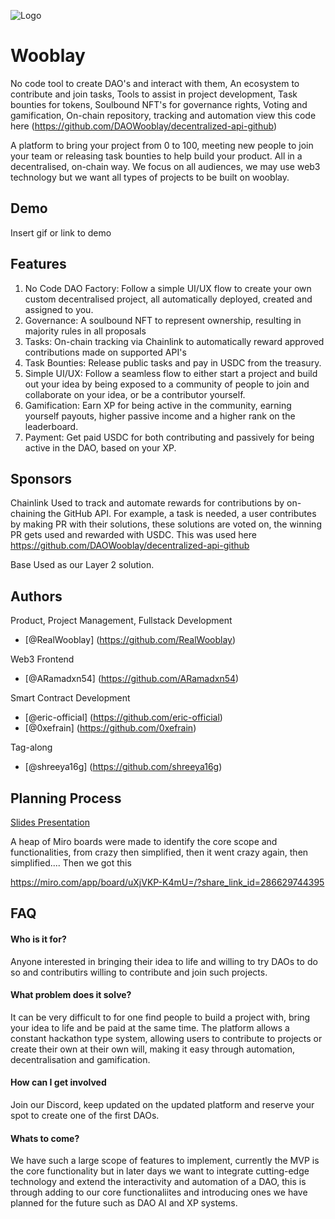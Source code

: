 
![Logo](https://imgur.com/a/O3Ocvjy)


# Wooblay

No code tool to create DAO's and interact with them,
An ecosystem to contribute and join tasks,
Tools to assist in project development,
Task bounties for tokens,
Soulbound NFT's for governance rights,
Voting and gamification,
On-chain repository, tracking and automation view this code here (https://github.com/DAOWooblay/decentralized-api-github)

A platform to bring your project from 0 to 100, meeting new people to join your team or releasing task bounties to help build your product. All in a decentralised, on-chain way. 
We focus on all audiences, we may use web3 technology but we want all types of projects to be built on wooblay.



## Demo

Insert gif or link to demo


## Features

1) No Code DAO Factory: Follow a simple UI/UX flow to create your own custom decentralised project, all automatically deployed, created and assigned to you.
2) Governance: A soulbound NFT to represent ownership, resulting in majority rules in all proposals
3) Tasks: On-chain tracking via Chainlink to automatically reward approved contributions made on supported API's
4) Task Bounties: Release public tasks and pay in USDC from the treasury.
5) Simple UI/UX: Follow a seamless flow to either start a project and build out your idea by being exposed to a community of people to join and collaborate on your idea, or be a contributor yourself.
6) Gamification: Earn XP for being active in the community, earning yourself payouts, higher passive income and a higher rank on the leaderboard.
7) Payment: Get paid USDC for both contributing and passively for being active in the DAO, based on your XP.
## Sponsors

Chainlink
Used to track and automate rewards for contributions by on-chaining the GitHub API. For example, a task is needed, a user contributes by making PR with their solutions, these solutions are voted on, the winning PR gets used and rewarded with USDC. This was used here https://github.com/DAOWooblay/decentralized-api-github

Base
Used as our Layer 2 solution.
## Authors
Product, Project Management, Fullstack Development
- [@RealWooblay] (https://github.com/RealWooblay)

Web3 Frontend
- [@ARamadxn54] (https://github.com/ARamadxn54)

Smart Contract Development
- [@eric-official] (https://github.com/eric-official)
- [@0xefrain] (https://github.com/0xefrain)

Tag-along
- [@shreeya16g] (https://github.com/shreeya16g)
## Planning Process

[Slides Presentation](https://linktodocumentation)

A heap of Miro boards were made to identify the core scope and functionalities, from crazy then simplified, then it went crazy again, then simplified....
Then we got this

https://miro.com/app/board/uXjVKP-K4mU=/?share_link_id=286629744395
## FAQ

#### Who is it for?

Anyone interested in bringing their idea to life and willing to try DAOs to do so and contributirs willing to contribute and join such projects.

#### What problem does it solve?

It can be very difficult to for one find people to build a project with, bring your idea to life and be paid at the same time. The platform allows a constant hackathon type system, allowing users to contribute to projects or create their own at their own will, making it easy through automation, decentralisation and gamification.

#### How can I get involved

Join our Discord, keep updated on the updated platform and reserve your spot to create one of the first DAOs.

#### Whats to come?

We have such a large scope of features to implement, currently the MVP is the core functionality but in later days we want to integrate cutting-edge technology and extend the interactivity and automation of a DAO, this is through adding to our core functionaliites and introducing ones we have planned for the future such as DAO AI and XP systems.
